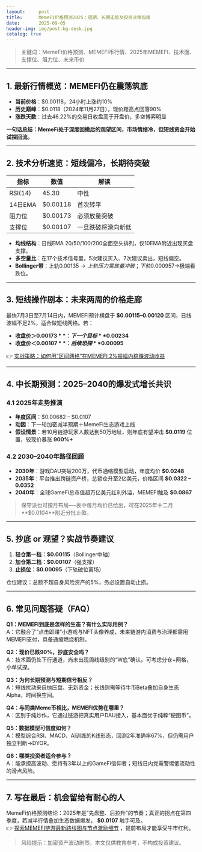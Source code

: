 ```yaml
---
layout:     post
title:      MemeFi价格预测2025：短期、长期走势及投资决策指南
date:       2025-09-05
header-img: img/post-bg-desk.jpg
catalog: true
---
```


> 关键词：MemeFi价格预测、MEMEFI币行情、2025年MEMEFI、技术面、支撑位、阻力位、未来币价

---

## 1. 最新行情概览：MEMEFI仍在震荡筑底
- **当前价格**：$0.00118，24小时上涨约10%  
- **历史巅峰**：$0.0118（2024年11月27日），现价距高点回落90%  
- **涨跌天数**：过去46.22%的交易日收盘高于开盘价，多空博弈明显

**一句话总结：MemeFi处于深度回撤后的观望区间，市场情绪冷，但短线资金开始试探回流。**

---

## 2. 技术分析速览：短线偏冷，长期待突破

| 指标 | 数值 | 解读 |
|---|---|---|
| RSI(14) | 45.30 | 中性 |
| 14日EMA | $0.00118 | 首次转平 |
| 阻力位 | $0.00173 | 必须放量突破 |
| 支撑位 | $0.00107 | 一旦跌破将滑向新低 |

- **均线结构**：日线EMA 20/50/100/200全面空头排列，仅10EMA附近出现买盘支撑。  
- **多空量比**：在17个技术信号里，5次建议买入、7次建议卖出，短线偏空。  
- **Bollinger带**：上轨$0.00135→上轨压力需放量冲破；下轨$0.000957→极端看跌位。

---

## 3. 短线操作剧本：未来两周的价格走廊
最快7月3日至7月14日内，MEMEFI预计横盘于 **$0.00115–0.00120** 区间，日线波幅不足2%，适合做短线网格。若：
- **收盘价＞$0.00173**：下一个目标 **$0.00234**  
- **收盘价＜$0.00107**：后续恐探 **$0.00095**

👉 [实战策略：如何用“区间网格”在MEMEFI 2%振幅内稳赚波动收益](https://okxdog.com/)

---

## 4. 中长期预测：2025–2040的爆发式增长共识

### 4.1 2025年走势推演
- **年度区间**：$0.00682 – $0.0107  
- **动因**：下一轮加密减半预期＋MemeFi生态游戏上线  
- **假设情景**：若10月链游玩家人数达到50万地址，则年底有望冲击 **$0.0119** 位置，较现价暴涨 **900%+**

### 4.2 2030–2040年路径回顾
- **2030年**：游戏DAU突破200万，代币通缩模型启动，年度均价 **$0.0248**  
- **2035年**：平台推出跨链资产桥，总锁仓升至2亿美元，价格区间 **$0.0322 – 0.0352**  
- **2040年**：全球GameFi总市值超万亿美元红利外溢，MEMEFI触及 **$0.0867**

> 保守派也可按月布局──表中每月均价已给出，可在2025年十二月**$0.0104**附近分批止盈。  

---

## 5. 抄底 or 观望？实战节奏建议
1. **轻仓第一档：$0.00115**（Bollinger中轴）  
2. **加仓第二档：$0.00107**（强支撑）  
3. **止损位：$0.00095**（下轨破位离场）

仓位建议：总额不超自身风险资产的5%，务必设置自动止损。

---

## 6. 常见问题答疑（FAQ）

**Q1：MEMEFI到底是怎样的生态？有什么实际用例？**  
A：它融合了“点击即赚”小游戏与NFT头像养成，未来链游内消费与治理都需用MEMEFI支付，具备通缩燃烧机制。

**Q2：现价已跌90%，抄底安全吗？**  
A：技术面仍处下行通道，尚未出现周线级别的“W底”确认。可考虑分仓+网格，小单试探。

**Q3：为何长期预测与短期信号相反？**  
A：短线扰动来自抛压盘、无新资金；长线则需等待牛市Beta叠加自身生态Alpha，时间换空间。

**Q4：与同类Meme币相比，MEMEFI优势在哪里？**  
A：区别于纯炒作，它通过链游把真实用户DAU接入，基本面优于纯粹“梗图币”。

**Q5：数据模型可信度如何？**  
A：模型综合RSI、MACD、AI训练的K线形态，回测2年准确率67%，但仍需用户独立判断→DYOR。

**Q6：哪类投资者适合参与？**  
A：能承担高波动、愿持有3年以上的GameFi信仰者；短线日内党需警惕低流动性的滑点风险。

---

## 7. 写在最后：机会留给有耐心的人
MemeFi价格预测结论：2025年是“先盘整、后拉升”的节奏；真正的拐点在第四季度，若减半行情叠加生态数据爆发， **$0.0107** 触手可及。  
👉 [探索MEMEFI链游最新路线图与节点激励细节](https://okxdog.com/) ，提前布局才能享受牛市红利。

> 风险提示：加密资产波动剧烈，本文仅供教育参考，不构成投资建议。